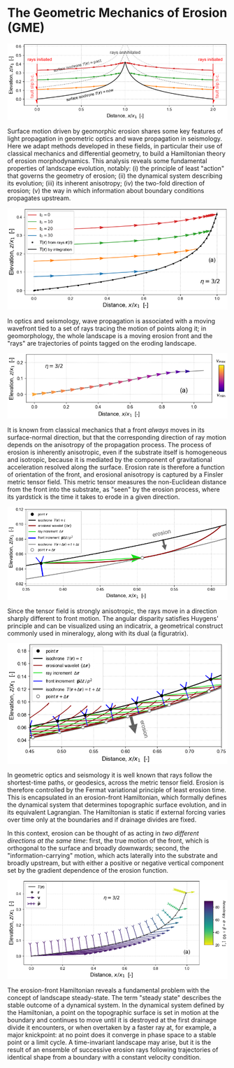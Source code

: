 # The Geometric Mechanics of Erosion (GME)

![tis](Plots/Schematics/sch_sinbeta_ramp_eta1p5_ratio0p5_xiv10_tis_cross_section.png)

Surface motion driven by geomorphic erosion shares some key features of light propagation in geometric optics and wave propagation in seismology.  Here we adapt methods developed in these fields, in particular their use of classical mechanics and differential geometry, to build a Hamiltonian theory of erosion morphodynamics. This analysis reveals some fundamental properties of landscape evolution, notably: (i) the principle of least "action" that governs the geometry of erosion; (ii) the dynamical system describing its evolution; (iii) its inherent anisotropy; (iv) the two-fold direction of erosion; (v) the way in which information about boundary conditions propagates upstream.

![conjugacy](Plots/TimeInvariantSolutions/tis_sinbeta_ramp_eta1p5_ratio0p5_xiv10_h_rays.png)

In optics and seismology, wave propagation is associated with a moving wavefront tied to a set of rays tracing the motion of points along it; in geomorphology, the whole landscape is a moving erosion front and the "rays" are trajectories of points tagged on the eroding landscape.



![ray](Plots/OneRaySolutions/oneray_sinbeta_ramp_eta1p5_ratio0p5_xiv60_ray_h_x.png)

It is known from classical mechanics that a front *always* moves in its surface-normal direction, but that the corresponding direction of ray motion depends on the anisotropy of the propagation process.
The process of erosion is inherently anisotropic, even if the substrate itself is homogeneous and isotropic, because it is mediated by the component of gravitational acceleration resolved along the surface.
Erosion rate is therefore a function of orientation of the front, and erosional anisotropy is captured by a Finsler metric tensor field. This metric tensor measures the non-Euclidean distance from the front into the substrate, as "seen" by the erosion process, where its yardstick is the time it takes to erode in a given direction.



![conjugacy](Plots/Schematics/sch_sinbeta_ramp_eta1p5_ratio0p5_xiv10_ray_conjugacy_legend.png)

Since the tensor field is strongly anisotropic, the rays move in a direction sharply different to front motion. The angular disparity satisfies Huygens' principle and can be visualized using an indicatrix, a geometrical construct commonly used in mineralogy, along with its dual (a figuratrix).


![wavelets](Plots/Schematics/sch_sinbeta_ramp_eta1p5_ratio0p5_xiv10_huygens_wavelets.png)

In geometric optics and seismology it is well known that rays follow the shortest-time paths, or geodesics, across the metric tensor field. Erosion is therefore controlled by the Fermat variational principle of least erosion time. This is encapsulated in an erosion-front Hamiltonian, which formally defines the dynamical system that determines topographic surface evolution, and in its equivalent Lagrangian. The Hamiltonian is static if external forcing varies over time only at the boundaries and if drainage divides are fixed.


In this context, erosion can be thought of as acting in *two different directions at the same time*: first, the true motion of the front, which is orthogonal to the surface and broadly downwards; second, the "information-carrying" motion, which acts laterally into the substrate and broadly upstream, but with either a positive or negative vertical component set by the gradient dependence of the erosion function.

![anisotropy](Plots/TimeInvariantSolutions/tis_sinbeta_ramp_eta1p5_ratio0p5_xiv10_aniso.png)

The erosion-front Hamiltonian reveals a fundamental problem with the concept of landscape steady-state. The term "steady state" describes the stable outcome of a dynamical system. In the dynamical system defined by the Hamiltonian, a point on the topographic surface is set in motion at the boundary and continues to move until it is destroyed at the first drainage divide it encounters, or when overtaken by a faster ray at, for example, a major knickpoint: at no point does it converge in phase space to a stable point or a limit cycle. A time-invariant landscape may arise, but it is the result of an ensemble of successive erosion rays following trajectories of identical shape from a boundary with a constant velocity condition.
